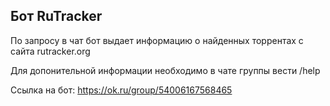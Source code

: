 ## Бот RuTracker

По запросу в чат бот выдает информацию о найденных торрентах с сайта rutracker.org

Для допонительной информации необходимо в чате группы вести /help

Ссылка на бот:
https://ok.ru/group/54006167568465


